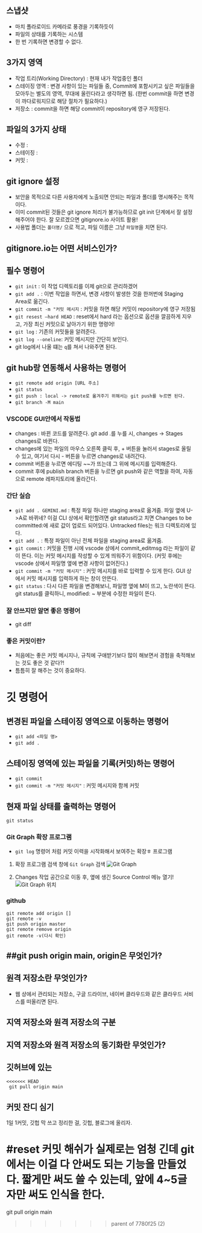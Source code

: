![]()

## 스냅샷 
- 마치 폴라로이드 카메라로 풍경을 기록하듯이
- 파일의 상태를 기록하는 시스템 
- 한 번 기록하면 변경할 수 없다. 

## 3가지 영역 
- 작업 트리(Working Directory) : 현재 내가 작업중인 폴더 
- 스테이징 영역 : 변경 사항이 있는 파일들 중, Commit에 포함시키고 싶은 파일들을 모아두는 별도의 영역, 무대에 올린다라고 생각하면 됨. (한번 commit을 하면 변경이 까다로워지므로 해당 절차가 필요하다.)
- 저장소 : commit을 하면 해당 commit이 repository에 영구 저장된다. 

## 파일의 3가지 상태 
- 수정 : 
- 스테이징 : 
- 커밋 : 

## git ignore 설정
- 보안을 목적으로 다른 사용자에게 노출되면 안되는 파일과 폴더를 명시해주는 목적이다. 
- 이미 commit된 것들은 git ignore 처리가 불가능하므로 git init 단계에서 잘 설정해주어야 한다. 잘 모르겠으면 gitignore.io 사이트 활용! 
- 사용법 폴더는 `폴더명/` 으로 적고, 파일 이름은 그냥 `파일명`을 치면 된다.

## gitignore.io는 어떤 서비스인가? 


## 필수 명령어 

- `git init`  : 이 작업 디렉토리를 이제 git으로 관리하겠어
- `git add .` : 이번 작업을 하면서, 변경 사항이 발생한 것을 한꺼번에 Staging Area로 옮긴다. 
- `git commit -m "커밋 메시지` : 커밋을 하면 해당 커밋이 repository에 영구 저장됨
- `git resest —hard HEAD` : reset에서 hard 라는 옵션으로 옵션을 깔끔하게 지우고, 가장 최신 커밋으로 날아가기 위한 명령어!
- `git log` : 기존의 커밋들을 알려준다.
- `git log --oneline`: 커밋 메시지만 간단히 보인다. 
- git log에서 나올 떄는 `q`를 쳐서 나와주면 된다. 

## git hub랑 연동해서 사용하는 명령어 

- `git remote add origin [URL 주소]`
- `git status` 
- `git push : local -> remote로 옮겨주기 위해서는 git push를 누르면 된다.` 
- `git branch -M main`  


### VSCODE GUI안에서 작동법
- changes : 바뀐 코드를 알려준다. git add .를 누를 시, changes -> Stages changes로 바뀐다. 
- changes에 있는 파일의 마우스 오른쪽 클릭 후, + 버튼을 눌러서 stages로 올릴 수 있고, 여기서 다시 - 버튼을 누르면 changes로 내려간다.
- commit 버튼을 누르면 에디팅 ~~가 뜨는데 그 위에 메시지를 입력해준다.
- commit 후에 publish branch 버튼을 누르면 git push와 같은 역할을 하여, 자동으로 remote 레파지토리에 올라간다.  


### 간단 실습 
- `git add . GEMINI.md` : 특정 파일 하나만 staging area로 옮겨줌. 
파일 옆에 U->A로 바뀌네? 이걸 CLI 상에서 확인할려면 git status라고 치면 Changes to be committed:에 새로 값이 업로드 되어있다. Untracked files는 워크 디렉토리에 있다. 
- `git add .` : 특정 파일이 아닌 전체 파일을 staging area로 옮겨줌. 
- `git commit` : 커밋을 진행 시에 vscode 상에서 commit_editmsg 라는 파일이 같이 뜬다. 이는 커밋 메시지를 작성할 수 있게 띄워주기 위함이다. (커밋 후에는 vscode 상에서 파일명 옆에 변경 사항이 없어진다.)
- `git commit -m "커밋 메시지"` : 커밋 메시지를 바로 입력할 수 있게 한다. GUI 상에서 커밋 메시지를 입력하게 하는 창이 안뜬다. 
- `git status` : 다시 다른 파일을 변경해보니, 파일명 옆에 M이 뜨고, 노란색이 뜬다. git status를 클릭하니, modified: ~ 부분에 수정한 파일이 뜬다. 

### 잘 안쓰지만 알면 좋은 명령어 
- git diff

### 좋은 커밋이란? 
- 처음에는 좋은 커밋 메시지나, 규칙에 구애받기보다 많이 해보면서 경험을 축적해보는 것도 좋은 것 같다?! 
- 틈틈히 잘 해주는 것이 중요하다. 

# 깃 명령어 

## 변경된 파일을 스테이징 영역으로 이동하는 명령어
- `git add <파일 명>`
- `git add .` 

## 스테이징 영역에 있는 파일을 기록(커밋)하는 명령어
- `git commit` 
- `git commit -m "커밋 메시지"` : 커밋 메시지와 함께 커밋 

## 현재 파일 상태를 출력하는 명령어 
`git status`


### Git Graph 확장 프로그램
- `git log` 명령어 처럼 커밋 이력을 시작화해서 보여주는 확장ㅎ 프로그램

1. 확장 프로그램 검색 창에 `Git Graph` 검색 
![Git Graph](https://www.notion.so/image/https%3A%2F%2Fwww.dropbox.com%2Fscl%2Ffi%2F205d8hwmo6hrlymseo9zn%2FCode_XO9YFUcr8m.png%3Frlkey%3D8l5fobpa7mu10byjisbp0luaz%26dl%3D1%26spaceId%3Df2678325-6f7b-4a25-b188-86c42030d6d5?table=block&id=269611ac-3a00-8063-83ec-e952697d62d9&cache=v2) 

2. Changes 작업 공간으로 이동 후, 옆에 생긴 Source Control 메뉴 열기! 
![Git Graph 위치](https://www.notion.so/image/https%3A%2F%2Fwww.dropbox.com%2Fscl%2Ffi%2F46voti4sp8l9fihg1pnx5%2FCode_UlZESqyVz1.png%3Frlkey%3D46kx3mmbo9ophn2lhefz4a79l%26dl%3D1%26spaceId%3Df2678325-6f7b-4a25-b188-86c42030d6d5?table=block&id=269611ac-3a00-80e3-a68d-f6f351fcce74&cache=v2)


### github 

``` 
git remote add origin []
git remote -v
git push origin master
git remote remove origin 
git remote -v(다시 확인)
```

##git push origin main, origin은 무엇인가? 
- 

## 원격 저장소란 무엇인가?
- 웹 상에서 관리되는 저장소, 구글 드라이브, 네이버 클라우드와 같은 클라우드 서비스를 떠올리면 된다. 
 
## 지역 저장소와 원격 저장소의 구분
 
## 지역 저장소와 원격 저장소의 동기화란 무엇인가? 

## 깃허브에 있는 

``` 
<<<<<<< HEAD
 git pull origin main 
``` 

## 커밋 잔디 심기 
1일 1커밋, 깃헙 막 쓰고 정리한 걸, 깃헙, 블로그에 올리자. 

#reset 
커밋 해쉬가 실제로는 엄청 긴데 git에서는 이걸 다 안써도 되는 기능을 만들었다. 짧게만 써도 쓸 수 있는데, 앞에 4~5글자만 써도 인식을 한다. 
=======
 git pull origin main
>>>>>>> parent of 7780f25 (2)
